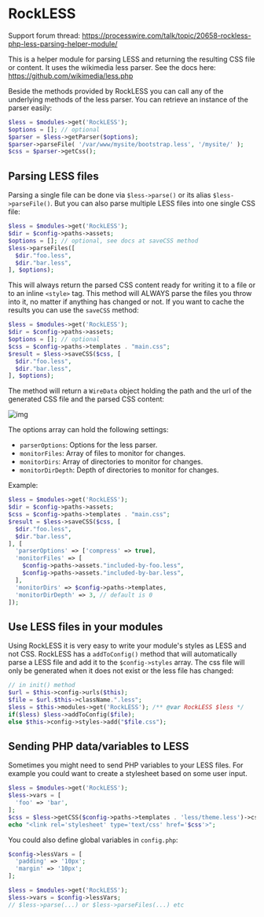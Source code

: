 # RockLESS

Support forum thread: https://processwire.com/talk/topic/20658-rockless-php-less-parsing-helper-module/

This is a helper module for parsing LESS and returning the resulting CSS file or content. It uses the wikimedia less parser. See the docs here: https://github.com/wikimedia/less.php

Beside the methods provided by RockLESS you can call any of the underlying methods of the less parser. You can retrieve an instance of the parser easily:

```php
$less = $modules->get('RockLESS');
$options = []; // optional
$parser = $less->getParser($options);
$parser->parseFile( '/var/www/mysite/bootstrap.less', '/mysite/' );
$css = $parser->getCss();
```

## Parsing LESS files

Parsing a single file can be done via `$less->parse()` or its alias `$less->parseFile()`. But you can also parse multiple LESS files into one single CSS file:

```php
$less = $modules->get('RockLESS');
$dir = $config->paths->assets;
$options = []; // optional, see docs at saveCSS method
$less->parseFiles([
  $dir."foo.less",
  $dir."bar.less",
], $options);
```

This will always return the parsed CSS content ready for writing it to a file or to an inline `<style>` tag. This method will ALWAYS parse the files you throw into it, no matter if anything has changed or not. If you want to cache the results you can use the `saveCSS` method:

```php
$less = $modules->get('RockLESS');
$dir = $config->paths->assets;
$options = []; // optional
$css = $config->paths->templates . "main.css";
$result = $less->saveCSS($css, [
  $dir."foo.less",
  $dir."bar.less",
], $options);
```

The method will return a `WireData` object holding the path and the url of the generated CSS file and the parsed CSS content:

![img](https://i.imgur.com/7m1Qv2p.png)

The options array can hold the following settings:

* `parserOptions`: Options for the less parser.
* `monitorFiles`: Array of files to monitor for changes.
* `monitorDirs`: Array of directories to monitor for changes.
* `monitorDirDepth`: Depth of directories to monitor for changes.

Example:

```php
$less = $modules->get('RockLESS');
$dir = $config->paths->assets;
$css = $config->paths->templates . "main.css";
$result = $less->saveCSS($css, [
  $dir."foo.less",
  $dir."bar.less",
], [
  'parserOptions' => ['compress' => true],
  'monitorFiles' => [
    $config->paths->assets."included-by-foo.less",
    $config->paths->assets."included-by-bar.less",
  ],
  'monitorDirs' => $config->paths->templates,
  'monitorDirDepth' => 3, // default is 0
]);
```

## Use LESS files in your modules

Using RockLESS it is very easy to write your module's styles as LESS and not CSS. RockLESS has a `addToConfig()` method that will automatically parse a LESS file and add it to the `$config->styles` array. The css file will only be generated when it does not exist or the less file has changed:

```php
// in init() method
$url = $this->config->urls($this);
$file = $url.$this->className.".less";
$less = $this->modules->get('RockLESS'); /** @var RockLESS $less */
if($less) $less->addToConfig($file);
else $this->config->styles->add("$file.css");
```

## Sending PHP data/variables to LESS

Sometimes you might need to send PHP variables to your LESS files. For example you could want to create a stylesheet based on some user input.

```php
$less = $modules->get('RockLESS');
$less->vars = [
  'foo' => 'bar',
];
$css = $less->getCSS($config->paths->templates . 'less/theme.less')->cssUrl;
echo "<link rel='stylesheet' type='text/css' href='$css'>";
```

You could also define global variables in `config.php`:

```php
$config->lessVars = [
  'padding' => '10px';
  'margin' => '10px';
];
```
```php
$less = $modules->get('RockLESS');
$less->vars = $config->lessVars;
// $less->parse(...) or $less->parseFiles(...) etc
```
